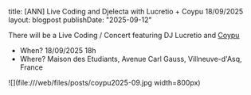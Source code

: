 title: [ANN] Live Coding and Djelecta with Lucretio + Coypu 18/09/2025
layout: blogpost
publishDate: "2025-09-12"


There will be a Live Coding / Concert featuring DJ Lucretio and [Coypu](https://github.com/lucretiomsp/Coypu)

- When? 18/09/2025 18h
- Where? Maison des Etudiants, Avenue Carl Gauss, Villneuve-d'Asq, France

![](file:///web/files/posts/coypu2025-09.jpg width=800px)
